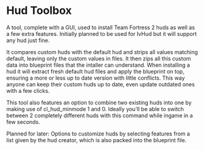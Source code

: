 # Hud Toolbox
A tool, complete with a GUI, used to install Team Fortress 2 huds as well as a few extra features.
Initially planned to be used for IvHud but it will support any hud just fine.

It compares custom huds with the default hud and strips all values matching default, leaving only the custom values in files. It then zips all this custom data into blueprint files that the intaller can understand.
When installing a hud it will extract fresh default hud files and apply the blueprint on top, ensuring a more or less up to date version with little conflicts. 
This way anyone can keep their custom huds up to date, even update outdated ones with a few clicks.

This tool also features an option to combine two existing huds into one by making use of  cl_hud_minmode 1 and 0. Ideally you'll be able to switch between 2 completely different huds with this command while ingame in a few seconds.

Planned for later:
Options to customize huds by selecting features from a list given by the hud creator, which is also packed into the blueprint file.
